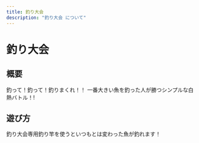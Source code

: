 ```yaml
---
title: 釣り大会
description: "釣り大会 について"
---
```


# 釣り大会

## 概要
釣って！釣って！釣りまくれ！！
一番大きい魚を釣った人が勝つシンプルな白熱バトル！!

## 遊び方
釣り大会専用釣り竿を使うといつもとは変わった魚が釣れます！